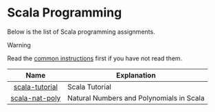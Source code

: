 # Scala Programming

Below is the list of Scala programming assignments.

> [!WARNING]
>
> Read the [common instructions](/scala.md) first if you have not read them.

| Name                                               | Explanation                                                                                             |
| :------------------------------------------------: | ------------------------------------------------------------------------------------------------------- |
| [scala-tutorial](/scala/scala-tutorial/README.md)  | Scala Tutorial                                                                                          |
| [scala-nat-poly](/scala/scala-nat-poly/README.md)  | Natural Numbers and Polynomials in Scala                                                                |
